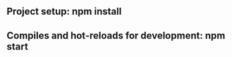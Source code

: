 Project setup: npm install
---------------------------
Compiles and hot-reloads for development: npm start
--------------------------------------------------
